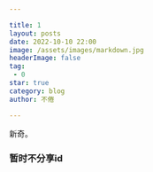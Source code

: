 ```yaml
---

title: 1
layout: posts
date: 2022-10-10 22:00
image: /assets/images/markdown.jpg
headerImage: false
tag:
 - 0
star: true
category: blog
author: 不倦

---
```



<div class="spoiler"><p>新奇。</p></div>

### 暂时不分享id

